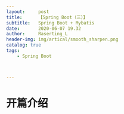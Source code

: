 ```yaml
---
layout:     post
title:      【Spring Boot（三）】
subtitle:   Spring Boot + Mybatis
date:       2020-06-07 19.32
author:     Raserting_L
header-img: img/artical/smooth_sharpen.png
catalog: true
tags:
    - Spring Boot



---
```


# 开篇介绍

